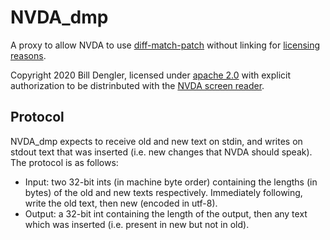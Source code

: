 # NVDA_dmp
A proxy to allow NVDA to use [diff-match-patch](https://github.com/JoshData/diff_match_patch-python) without linking for [licensing reasons](https://www.apache.org/licenses/GPL-compatibility.html).

Copyright 2020 Bill Dengler, licensed under [apache 2.0](https://www.apache.org/licenses/LICENSE-2.0) with explicit authorization to be distrinbuted with the [NVDA screen reader](https://nvaccess.org).

## Protocol
NVDA_dmp expects to receive old and new text on stdin, and writes on stdout text that was inserted (i.e. new changes that NVDA should speak). The protocol is as follows:

* Input: two 32-bit ints (in machine byte order) containing the lengths (in bytes) of the old and new texts respectively. Immediately following, write the old text, then new (encoded in utf-8).
* Output: a 32-bit int containing the length of the output, then any text which was inserted (i.e. present in new but not in old).